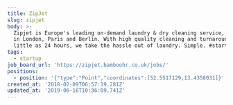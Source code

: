 ```yaml
---
title: ZipJet
slug: zipjet
body: >-
  Zipjet is Europe's leading on-demand laundry & dry cleaning service, operating
  in London, Paris and Berlin. With high quality cleaning and turnaround in as
  little as 24 hours, we take the hassle out of laundry. Simple. #startup
tags:
  - startup
job_board_url: 'https://zipjet.bamboohr.co.uk/jobs/'
positions:
  - position: '{"type":"Point","coordinates":[52.5517129,13.4358031]}'
created_at: '2018-02-09T06:57:19.281Z'
updated_at: '2019-06-16T10:36:09.741Z'
---
```


